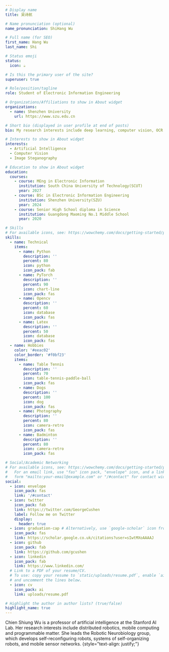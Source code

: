 ```yaml
---
# Display name
title: 吴诗航

# Name pronunciation (optional)
name_pronunciation: ShiHang Wu

# Full name (for SEO)
first_name: Hang Wu
last_name: Shi

# Status emoji
status:
  icon: ☕️

# Is this the primary user of the site?
superuser: true

# Role/position/tagline
role: Student of Electronic Information Engineering

# Organizations/Affiliations to show in About widget
organizations:
  - name: Shenzhen University
    url: https://www.szu.edu.cn

# Short bio (displayed in user profile at end of posts)
bio: My research interests include deep learning, computer vision, OCR and image steganography.

# Interests to show in About widget
interests:
  - Artificial Intelligence
  - Computer Vision
  - Image Steganography

# Education to show in About widget
education:
  courses:
    - course: MEng in Electronic Information
      institution: South China University of Technology(SCUT)
      year: 2027
    - course: BSc in Electronic Information Engineering
      institution: Shenzhen University(SZU)
      year: 2024
    - course: Senior High School diploma in Science
      institution: Guangdong Maoming No.1 Middle School
      year: 2020

# Skills
# For available icons, see: https://wowchemy.com/docs/getting-started/page-builder/#icons
skills:
  - name: Technical
    items:
      - name: Python
        description: ''
        percent: 80
        icon: python
        icon_pack: fab
      - name: PyTorch
        description: ''
        percent: 90
        icon: chart-line
        icon_pack: fas
      - name: Opencv
        description: ''
        percent: 60
        icon: database
        icon_pack: fas
      - name: Latex
        description: ''
        percent: 50
        icon: database
        icon_pack: fas
  - name: Hobbies
    color: '#eeac02'
    color_border: '#f0bf23'
    items:
      - name: Table Tennis
        description: ''
        percent: 70
        icon: table-tennis-paddle-ball
        icon_pack: fas
      - name: Dogs
        description: ''
        percent: 100
        icon: dog
        icon_pack: fas
      - name: Photography
        description: ''
        percent: 80
        icon: camera-retro
        icon_pack: fas
      - name: Badminton
        description: ''
        percent: 80
        icon: camera-retro
        icon_pack: fas

# Social/Academic Networking
# For available icons, see: https://wowchemy.com/docs/getting-started/page-builder/#icons
#   For an email link, use "fas" icon pack, "envelope" icon, and a link in the
#   form "mailto:your-email@example.com" or "/#contact" for contact widget.
social:
  - icon: envelope
    icon_pack: fas
    link: '/#contact'
  - icon: twitter
    icon_pack: fab
    link: https://twitter.com/GeorgeCushen
    label: Follow me on Twitter
    display:
      header: true
  - icon: graduation-cap # Alternatively, use `google-scholar` icon from `ai` icon pack
    icon_pack: fas
    link: https://scholar.google.co.uk/citations?user=sIwtMXoAAAAJ
  - icon: github
    icon_pack: fab
    link: https://github.com/gcushen
  - icon: linkedin
    icon_pack: fab
    link: https://www.linkedin.com/
  # Link to a PDF of your resume/CV.
  # To use: copy your resume to `static/uploads/resume.pdf`, enable `ai` icons in `params.yaml`,
  # and uncomment the lines below.
  - icon: cv
    icon_pack: ai
    link: uploads/resume.pdf

# Highlight the author in author lists? (true/false)
highlight_name: true
---
```


Chien Shiung Wu is a professor of artificial intelligence at the Stanford AI Lab. Her research interests include distributed robotics, mobile computing and programmable matter. She leads the Robotic Neurobiology group, which develops self-reconfiguring robots, systems of self-organizing robots, and mobile sensor networks.
{style="text-align: justify;"}
